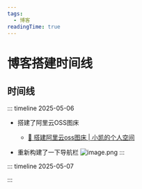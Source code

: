 ```yaml
---
tags:
  - 博客
readingTime: true
---
```


# 博客搭建时间线

## 时间线
::: timeline 2025-05-06

- 搭建了阿里云OSS图床

   - [🔧 搭建阿里云oss图床 | 小凯的个人空间](http://localhost:5173/%E5%8D%9A%E5%AE%A2/%E6%90%AD%E5%BB%BA%E9%98%BF%E9%87%8C%E4%BA%91OSS%E5%9B%BE%E5%BA%8A.html)


- 重新构建了一下导航栏
  ![image.png](https://imgsbo.oss-cn-shanghai.aliyuncs.com/undefined20250506211006934.png)
:::

::: timeline 2025-05-07


:::